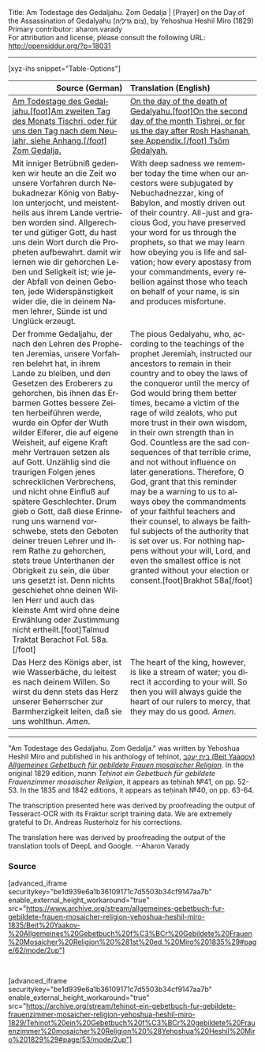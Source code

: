 <html>
<head></head>
<body>
Title: Am Todestage des Gedaljahu. Ẓom Gedalja | [Prayer] on the Day of the Assassination of Gedalyahu (צוֹם גְּדַלְיָה), by Yehoshua Heshil Miro (1829)<br />
Primary contributor: aharon.varady<br />
For attribution and license, please consult the following URL: <a href="http://opensiddur.org/?p=18031">http://opensiddur.org/?p=18031</a>
<p />
<hr />

[xyz-ihs snippet="Table-Options"]<table style="margin-left: auto; margin-right: auto;" class="draggable">
<thead><tr><th id="x" style="text-align: right;">Source (German)</th><th style="text-align: left;">Translation (English)</th></tr></thead>
<tbody>
<tr><td style="vertical-align:top;">
<div class="german" lang="de">
<u>Am Todestage des Gedaljahu.[foot]Am zweiten Tag des Monats Tischri, oder für uns den Tag nach dem Neujahr, siehe Anhang.[/foot] Ẓom Gedalja.</u>
</div></td>

<td style="vertical-align:top;">
<div class="english" lang="en">
<u>On the day of the death of <a href="https://en.wikipedia.org/wiki/Gedaliah">Gedalyahu</a>.[foot]On the second day of the month Tishrei, or for us the day after Rosh Hashanah, see Appendix.[/foot] Tsōm Gedalyah.</u>
</div></td></tr>


<tr><td style="vertical-align:top;">
<div class="german" lang="de">
Mit inniger Betrübniß gedenken wir heute an die Zeit wo unsere Vorfahren durch Nebukadnezar König von Babylon unterjocht, und meistentheils aus ihrem Lande vertrieben worden sind. Allgerechter und gütiger Gott, du hast uns dein Wort durch die Propheten aufbewahrt. damit wir lernen wie dir gehorchen Leben und Seligkeit ist; wie jeder Abfall von deinen Geboten, jede Widerspänstigkeit wider die, die in deinem Namen lehrer, Sünde ist und Unglück erzeugt. 
</div></td>

<td style="vertical-align:top;">
<div class="english" lang="en">
With deep sadness we remember today the time when our ancestors were subjugated by Nebuchadnezzar, king of Babylon, and mostly driven out of their country. All-just and gracious God, you have preserved your word for us through the prophets, so that we may learn how obeying you is life and salvation; how every apostasy from your commandments, every rebellion against those who teach on behalf of your name, is sin and produces misfortune. 
</div></td></tr>


<tr><td style="vertical-align:top;">
<div class="german" lang="de">
Der fromme Gedaljahu, der nach den Lehren des Propheten Jeremias, unsere Vorfahren belehrt hat, in ihrem Lande zu bleiben, und den Gesetzen des Eroberers zu gehorchen, bis ihnen das Erbarmen Gottes bessere Zeiten herbeiführen werde, wurde ein Opfer der Wuth wilder Eiferer, die auf eigene Weisheit, auf eigene Kraft mehr Vertrauen setzen als auf Gott. Unzählig sind die traurigen Folgen jenes schrecklichen Verbrechens, und nicht ohne Einfluß auf spätere Geschlechter. Drum gieb o Gott, daß diese Erinnerung uns warnend vorschwebe, stets den Geboten deiner treuen Lehrer und ihrem Rathe zu gehorchen, stets treue Unterthanen der Obrigkeit zu sein, die über uns gesetzt ist. Denn nichts geschiehet ohne deinen Willen Herr und auch das kleinste Amt wird ohne deine Erwählung oder Zustimmung nicht ertheilt.[foot]Talmud Traktat Berachot Fol. 58a.[/foot]
</div></td>

<td style="vertical-align:top;">
<div class="english" lang="en">
The pious Gedalyahu, who, according to the teachings of the prophet Jeremiah, instructed our ancestors to remain in their country and to obey the laws of the conqueror until the mercy of God would bring them better times, became a victim of the rage of wild zealots, who put more trust in their own wisdom, in their own strength than in God. Countless are the sad consequences of that terrible crime, and not without influence on later generations. Therefore, O God, grant that this reminder may be a warning to us to always obey the commandments of your faithful teachers and their counsel, to always be faithful subjects of the authority that is set over us. For nothing happens without your will, Lord, and even the smallest office is not granted without your election or consent.[foot]Brakhot 58a[/foot]
</div></td></tr>


<tr><td style="vertical-align:top;">
<div class="german" lang="de">
Das Herz des Königs aber, ist wie Wasserbäche, du leitest es nach deinem Willen. So wirst du denn stets das Herz unserer Beherrscher zur Barmherzigkeit leiten, daß sie uns wohlthun. <em>Amen</em>.
</div></td>

<td style="vertical-align:top;">
<div class="english" lang="en">
The heart of the king, however, is like a stream of water; you direct it according to your will. So then you will always guide the heart of our rulers to mercy, that they may do us good. <em>Amen</em>.
</div></td>
</tr>
</tbody></table>

<hr />

"Am Todestage des Gedaljahu. Zom Gedalja." was written by Yehoshua Heshil Miro and published in his anthology of teḥinot, <a href="/?p=41365">בית יעקב (Beit Yaaqov) <em>Allgemeines Gebetbuch für gebildete Frauen mosaischer Religion</em></a>. In the original 1829 edition, תחנות <em>Teḥinot ein Gebetbuch für gebildete Frauenzimmer mosaischer Religion</em>, it appears as teḥinah №41, on pp. 52-53. In the 1835 and 1842 editions, it appears as teḥinah №40, on pp. 63-64. 

The transcription presented here was derived by proofreading the output of Tesseract-OCR with its Fraktur script training data. We are extremely grateful to Dr. Andreas Rusterholz for his corrections.

The translation here was derived by proofreading the output of the translation tools of DeepL and Google. --Aharon Varady

<h3>Source</h3>

[advanced_iframe securitykey="be1d939e6a1b36109171c7d5503b34cf9147aa7b" enable_external_height_workaround="true" src="https://www.archive.org/stream/allgemeines-gebetbuch-fur-gebildete-frauen-mosaicher-religion-yehoshua-heshil-miro-1835/Beit%20Yaakov-%20Allgemeines%20Gebetbuch%20f%C3%BCr%20Gebildete%20Frauen%20Mosaicher%20Religion%20%281st%20ed.%20Miro%201835%29#page/62/mode/2up"]

&nbsp;

[advanced_iframe securitykey="be1d939e6a1b36109171c7d5503b34cf9147aa7b" enable_external_height_workaround="true" src="https://archive.org/stream/tehinot-ein-gebetbuch-fur-gebildete-frauenzimmer-mosaicher-religion-yehoshua-heshil-miro-1829/Tehinot%20ein%20Gebetbuch%20f%C3%BCr%20gebildete%20Frauenzimmer%20mosaicher%20Religion%20%28Yehoshua%20Heshil%20Miro%201829%29#page/53/mode/2up"]

&nbsp;
</body>
</html>